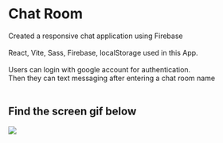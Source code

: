 # Chat Room

Created a responsive chat application using Firebase <br/>
<br/>
React, Vite, Sass, Firebase, localStorage used in this App.<br/>
<br/>
Users can login with google account for authentication. <br/>
Then they can text messaging after entering a chat room name<br/>
<br/>


<h2> Find the screen gif below </h2>

![](/public/chatApp11.gif)